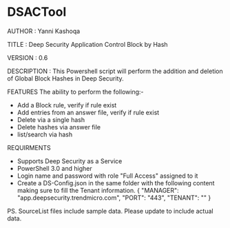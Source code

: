 # DSACTool
AUTHOR		: Yanni Kashoqa

TITLE		: Deep Security Application Control Block by Hash

VERSION		: 0.6

DESCRIPTION	: This Powershell script will perform the addition and deletion of Global Block Hashes in Deep Security.

FEATURES
The ability to perform the following:-
- Add a Block rule, verify if rule exist
- Add entries from an answer file, verify if rule exist
- Delete via a single hash
- Delete hashes via answer file
- list/search via hash

REQUIRMENTS
- Supports Deep Security as a Service
- PowerShell 3.0 and higher
- Login name and password with role "Full Access" assigned to it
- Create a DS-Config.json in the same folder with the following content making sure to fill the Tenant information.
{
    "MANAGER": "app.deepsecurity.trendmicro.com",
    "PORT": "443",
    "TENANT": ""
}

PS. SourceList files include sample data.  Please update to include actual data.
